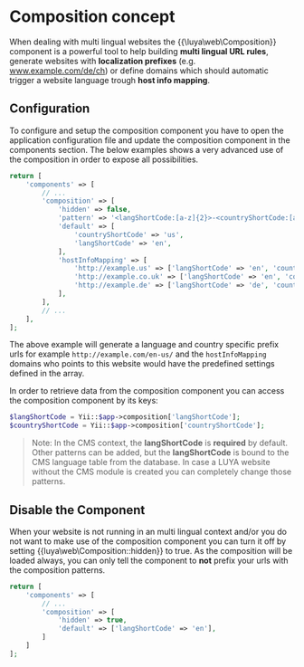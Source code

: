 # Composition concept

When dealing with multi lingual websites the {{\luya\web\Composition}} component is a powerful tool to help building **multi lingual URL rules**, generate websites with **localization prefixes** (e.g. www.example.com/de/ch) or define domains which should automatic trigger a website language trough **host info mapping**.

## Configuration

To configure and setup the composition component you have to open the application configuration file and update the composition component in the components section. The below examples shows a very advanced use of the composition in order to expose all possibilities.

```php
return [
    'components' => [
        // ...
        'composition' => [
            'hidden' => false,
            'pattern' => '<langShortCode:[a-z]{2}>-<countryShortCode:[a-z]{2}>',
            'default' => [
                'countryShortCode' => 'us',
                'langShortCode' => 'en',
            ],
            'hostInfoMapping' => [
                'http://example.us' => ['langShortCode' => 'en', 'countryShortCode' => 'us'],
                'http://example.co.uk' => ['langShortCode' => 'en', 'countryShortCode' => 'uk'],
                'http://example.de' => ['langShortCode' => 'de', 'countryShortCode' => 'de'],
            ],
        ],
        // ...
    ],
];
```

The above example will generate a language and country specific prefix urls for example `http://example.com/en-us/` and the `hostInfoMapping` domains who points to this website would have the predefined settings defined in the array.

In order to retrieve data from the composition component you can access the composition component by its keys:

```php
$langShortCode = Yii::$app->composition['langShortCode'];
$countryShortCode = Yii::$app->composition['countryShortCode'];
```

> Note: In the CMS context, the **langShortCode** is **required** by default. Other patterns can be added, but the **langShortCode** is bound to the CMS language table from the database. In case a LUYA website without the CMS module is created you can completely change those patterns.

## Disable the Component

When your website is not running in an multi lingual context and/or you do not want to make use of the composition component you can turn it off by setting {{luya\web\Composition::hidden}} to true. As the composition will be loaded always, you can only tell the component to **not** prefix your urls with the composition patterns.

```php
return [
    'components' => [
        // ...
        'composition' => [
            'hidden' => true,
            'default' => ['langShortCode' => 'en'],
        ]
    ]
];
```
